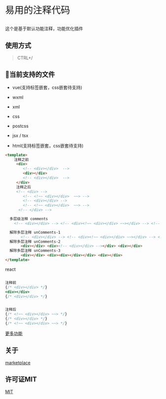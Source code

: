 <p align='left' style='font-size:30px' > 易用的注释代码 </p>
<p align=''> 这个是基于默认功能注释，功能优化插件 </p>
<!-- <p align=''> 中文 | <a href='./README.en-US.md'>English</a> </p> -->


## 使用方式

>CTRL+/

## 🎉当前支持的文件

- vue(支持标签嵌套，css嵌套待支持)

- wxml

- xml

- css

- postcss

- jsx / tsx


- html(支持标签嵌套，css嵌套待支持)



```html
<template>
    注释之前
     <div>
        <!-- <div></div>  -->
        <div></div>
        <!-- <div></div>  -->
     </div> 
     注释之后
     <!-- <div> -->
        <!-- <!~~ <div></div>  ~~> -->
        <!-- <div></div> -->
        <!-- <!~~ <div></div>  ~~> -->
      <!-- </div> -->

  多层级注释 comments
    <!-- <div></div> --> <!-- <div><!~~ <div></div> ~~></div> --> <!-- <div></div> -->

  解除多层注释 unComments-1
       <!-- <div></div> --> <!-- <div><!~~ <div></div> ~~></div> --> <!-- <div></div> -->
  解除多层注释 unComments-2
       <div></div> <div><!-- <div></div> --></div> <div></div>
  解除多层注释 unComments-3
       <div></div> <div><div></div></div> <div></div>
</template>
```

react

```jsx

注释前
{/* <div></div> */}
<div></div>
{/* <div></div> */}


注释后
{/* <!~~ <div></div> ~~> */}
{/* <div></div> */}
{/* <!~~ <div></div> ~~> */}

```





[更多功能](./example/html-line-by-line.md)

## 关于 

[marketplace](https://marketplace.visualstudio.com/items?itemName=breakon.easy-comments-code)

## 许可证MIT

[MIT](https://opensource.org/licenses/MIT)


